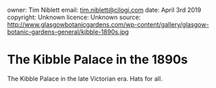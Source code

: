 owner: Tim Niblett
email: tim.niblett@cilogi.com
date: April 3rd 2019
copyright: Unknown
licence: Unknown
source: http://www.glasgowbotanicgardens.com/wp-content/gallery/glasgow-botanic-gardens-general/kibble-1890s.jpg

# The Kibble Palace in the 1890s

The Kibble Palace in the late Victorian era. Hats for all.